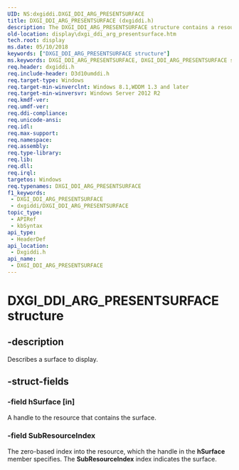 ```yaml
---
UID: NS:dxgiddi.DXGI_DDI_ARG_PRESENTSURFACE
title: DXGI_DDI_ARG_PRESENTSURFACE (dxgiddi.h)
description: The DXGI_DDI_ARG_PRESENTSURFACE structure contains a resource handle and a subresource index that describes a surface to display.
old-location: display\dxgi_ddi_arg_presentsurface.htm
tech.root: display
ms.date: 05/10/2018
keywords: ["DXGI_DDI_ARG_PRESENTSURFACE structure"]
ms.keywords: DXGI_DDI_ARG_PRESENTSURFACE, DXGI_DDI_ARG_PRESENTSURFACE structure [Display Devices], display.dxgi_ddi_arg_presentsurface, dxgiddi/DXGI_DDI_ARG_PRESENTSURFACE
req.header: dxgiddi.h
req.include-header: D3d10umddi.h
req.target-type: Windows
req.target-min-winverclnt: Windows 8.1,WDDM 1.3 and later
req.target-min-winversvr: Windows Server 2012 R2
req.kmdf-ver: 
req.umdf-ver: 
req.ddi-compliance: 
req.unicode-ansi: 
req.idl: 
req.max-support: 
req.namespace: 
req.assembly: 
req.type-library: 
req.lib: 
req.dll: 
req.irql: 
targetos: Windows
req.typenames: DXGI_DDI_ARG_PRESENTSURFACE
f1_keywords:
 - DXGI_DDI_ARG_PRESENTSURFACE
 - dxgiddi/DXGI_DDI_ARG_PRESENTSURFACE
topic_type:
 - APIRef
 - kbSyntax
api_type:
 - HeaderDef
api_location:
 - Dxgiddi.h
api_name:
 - DXGI_DDI_ARG_PRESENTSURFACE
---
```


# DXGI_DDI_ARG_PRESENTSURFACE structure


## -description

Describes a surface to display.

## -struct-fields

### -field hSurface [in]

A handle to the resource that contains the surface.

### -field SubResourceIndex

The zero-based index into the resource, which the handle in the <b>hSurface</b> member specifies. The <b>SubResourceIndex</b> index indicates the surface.

